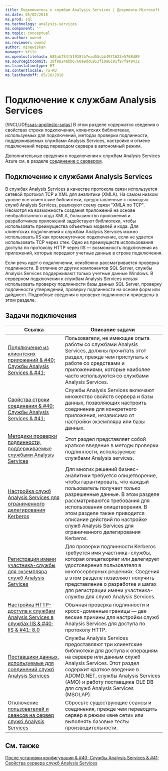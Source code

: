 ```yaml
---
title: Подключитесь к службам Analysis Services | Документы Microsoft
ms.date: 05/02/2018
ms.prod: sql
ms.technology: analysis-services
ms.component: ''
ms.topic: conceptual
ms.author: owend
ms.reviewer: owend
author: minewiskan
manager: kfile
ms.openlocfilehash: 685ab754f51918fb7ead55cbb4971623e5768d89
ms.sourcegitcommit: 38f8824abb6760a9dc6953f10a6c91f97fa48432
ms.translationtype: HT
ms.contentlocale: ru-RU
ms.lasthandoff: 05/10/2018
---
```

# <a name="connect-to-analysis-services"></a>Подключение к службам Analysis Services
[!INCLUDE[ssas-appliesto-sqlas](../../includes/ssas-appliesto-sqlas.md)]
  В этом разделе содержатся сведения о свойствах строки подключения, клиентских библиотеках, используемых для подключений, методах проверки подлинности, поддерживаемых службами Analysis Services, настройке и отмене подключений перед переводом сервера в автономный режим.  

Дополнительные сведения о подключении к службам Analysis Services Azure см. в разделе [соединение с сервером](https://docs.microsoft.com/azure/analysis-services/analysis-services-connect).
  
## <a name="analysis-services-connections"></a>Подключение к службами Analysis Services  
 В службах Analysis Services в качестве протокола связи используется сетевой протокол TCP и XML для аналитики (XMLA). На самом низком уровне все клиентские библиотеки, предоставленные с помощью служб Analysis Services, реализуют схему связи "XMLA по TCP". Несмотря на возможность создания приложений на основе необработанного кода XMLA, большинство приложений и разработчиков приложений задействуют библиотеки, чтобы использовать преимущества объектных моделей и кода. Для клиентских подключений к службам Analysis Services можно использовать IIS как промежуточное подключение, если не удается использовать TCP через стек. Одно из преимуществ использования доступа по протоколу HTTP через IIS — возможность подключения из приложений, которые передают учетные данные в строке подключения.  
  
 Если речь идет о подключении, неизбежно рассматривается проверка подлинности. В отличие от других компонентов SQL Server, службы Analysis Services поддерживают только учетные данные Windows. В серверном подключении к службам Analysis Services нельзя использовать проверку подлинности базы данных SQL Server, проверку подлинности утверждений, проверку подлинности на основе форм или дайджест. Подробные сведения о проверке подлинности приведены в этом разделе.  
  
##  <a name="bkmk_clientApps"></a> Задачи подключения  
  
|Ссылка|Описание задачи|  
|----------|----------------------|  
|[Подключение из клиентских приложений & #40; Службы Analysis Services & #41;](../../analysis-services/instances/connect-from-client-applications-analysis-services.md)|Пользователи, не имеющие опыта работы со службами Analysis Services, должны прочитать этот раздел, прежде чем приступать к работе со средствами и приложениями, которые наиболее часто используются со службами Analysis Services.|  
|[Свойства строки соединения & #40; Службы Analysis Services & #41;](../../analysis-services/instances/connection-string-properties-analysis-services.md)|Службы Analysis Services включают множество свойств сервера и базы данных, позволяющих настроить соединение для конкретного приложения, независимо от настройки экземпляра или базы данных.|  
|[Методики проверки подлинности, поддерживаемые службами Analysis Services](../../analysis-services/instances/authentication-methodologies-supported-by-analysis-services.md)|Этот раздел представляет собой краткое введение в методы проверки подлинности, используемые службами Analysis services.|  
|[Настройка служб Analysis Services для ограниченного делегирования Kerberos](../../analysis-services/instances/configure-analysis-services-for-kerberos-constrained-delegation.md)|Для многих решений бизнес-аналитики требуется олицетворение, чтобы гарантировать, что каждый пользователь получает только разрешенные данные. В этом разделе рассматриваются требования для использования олицетворения. В этом разделе также приводится описание действий по настройке служб Analysis Services для ограниченного делегирования Kerberos.|  
|[Регистрация имени участника-службы для экземпляра служб Analysis Services](../../analysis-services/instances/spn-registration-for-an-analysis-services-instance.md)|Для проверки подлинности Kerberos требуется имя участника-службы, которая олицетворяет или делегирует удостоверения пользователя в многосерверных решениях. Сведения в этом разделе позволяют получить представление о разработке и шагах для регистрации имени участника-службы для служб Analysis Services.|  
|[Настройка HTTP-доступа к службам Analysis Services в службах IIS & #40; IIS & #41; 8.0](../../analysis-services/instances/configure-http-access-to-analysis-services-on-iis-8-0.md)|Обычная проверка подлинности и кросс-доменные границы — две веские причины для настройки служб Analysis Services для доступа по протоколу HTTP.|  
|[Поставщики данных, используемые для соединений служб Analysis Services](../../analysis-services/instances/data-providers-used-for-analysis-services-connections.md)|Службы Analysis Services предоставляют три клиентские библиотеки для доступа к операциям на сервере или данным служб Analysis Services. Этот раздел содержит краткое введение в ADOMD.NET, службы Analysis Services (AMO) и работу поставщика OLE DB для служб Analysis Services (MSOLAP).|  
|[Отключение пользователей и сеансов на сервер служб Analysis Services](../../analysis-services/instances/disconnect-users-and-sessions-on-analysis-services-server.md)|Сбросьте существующие сеансы и соединения, прежде чем переводить сервер в режим «вне сети» или выполнять базовые тесты производительности.|  
  
## <a name="see-also"></a>См. также  
 [После установки конфигурации & #40; Службы Analysis Services & #41;](../../analysis-services/instances/post-install-configuration-analysis-services.md)   
 [Свойства сервера служб Analysis Services](../../analysis-services/server-properties/server-properties-in-analysis-services.md)   
  
  
